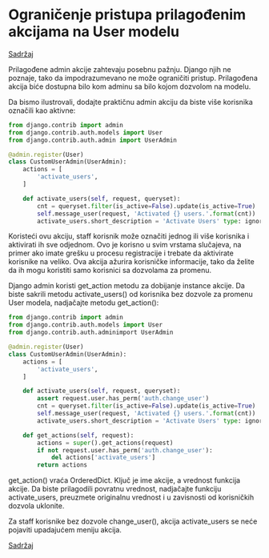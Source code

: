 
# Ograničenje pristupa prilagođenim akcijama na User modelu

[Sadržaj](00_sadrzaj.md)

Prilagođene admin akcije zahtevaju posebnu pažnju. Django njih ne poznaje, tako da impodrazumevano ne može ograničiti pristup. Prilagođena akcija biće dostupna bilo kom adminu sa bilo kojom dozvolom na modelu.

Da bismo ilustrovali, dodajte praktičnu admin akciju da biste više korisnika označili kao aktivne:

```py
from django.contrib import admin
from django.contrib.auth.models import User
from django.contrib.auth.admin import UserAdmin

@admin.register(User)
class CustomUserAdmin(UserAdmin):
    actions = [
        'activate_users',
    ]

    def activate_users(self, request, queryset):
        cnt = queryset.filter(is_active=False).update(is_active=True)
        self.message_user(request, 'Activated {} users.'.format(cnt))
        activate_users.short_description = 'Activate Users' type: ignore
```

Koristeći ovu akciju, staff korisnik može označiti jednog ili više korisnika i aktivirati ih sve odjednom. Ovo je korisno u svim vrstama slučajeva, na primer ako imate grešku u procesu registracije i trebate da aktivirate korisnike na veliko. Ova akcija ažurira korisničke informacije, tako da želite da ih mogu koristiti samo korisnici sa dozvolama za promenu.

Django admin koristi get_action metodu za dobijanje instance akcije. Da biste sakrili metodu activate_users() od korisnika bez dozvole za promenu User modela, nadjačajte metodu get_action():

```py
from django.contrib import admin
from django.contrib.auth.models import User
from django.contrib.auth.adminimport UserAdmin

@admin.register(User)
class CustomUserAdmin(UserAdmin):
    actions = [
        'activate_users',
    ]

    def activate_users(self, request, queryset):
        assert request.user.has_perm('auth.change_user')
        cnt = queryset.filter(is_active=False).update(is_active=True)
        self.message_user(request, 'Activated {} users.'.format(cnt))
        activate_users.short_description = 'Activate Users' type: ignore

    def get_actions(self, request):
        actions = super().get_actions(request)
        if not request.user.has_perm('auth.change_user'):
            del actions['activate_users']
        return actions
```

get_action() vraća OrderedDict. Ključ je ime akcije, a vrednost funkcija akcije. Da biste prilagodili povratnu vrednost, nadjačajte funkciju activate_users, preuzmete originalnu vrednost i u zavisnosti od
korisničkih dozvola uklonite.

Za staff korisnike bez dozvole change_user(), akcija activate_users se neće pojaviti upadajućem meniju akcija.

[Sadržaj](00_sadrzaj.md)
